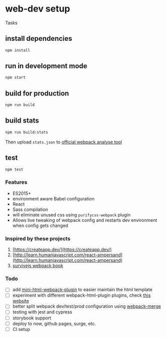 # web-dev setup

Tasks

## install dependencies

```sh
npm install
```

## run in development mode

```sh
npm start
```

## build for production

```sh
npm run build
```

## build stats

```sh
npm run build:stats
```

Then upload `stats.json` to [official webpack analyse tool](https://webpack.github.io/analyse/)

## test

```sh
npm test
```

### Features

- ES2015+
- environment aware Babel configuration
- React
- Sass compilation
- will eliminate unused css using `purifycss-webpack` plugin
- Allows live tweaking of webpack config and restarts dev environment when config gets changed

### Inspired by these projects

1. [https://createapp.dev/](https://createapp.dev/)
2. [http://learn.humanjavascript.com/react-ampersand](http://learn.humanjavascript.com/react-ampersand)
3. [survivejs webpack book](https://survivejs.com/webpack/foreword)

### Todo

- [ ] add [mini-html-webpack-plugin](https://www.npmjs.com/package/mini-html-webpack-plugin) to easier maintain the html template
- [ ] experiment with different webpack-html-plugin plugins, check [this website](https://survivejs.com/webpack/developing/getting-started/)
- [ ] better split webpack dev/test/prod configuration using [webpack-merge](https://survivejs.com/webpack/developing/composing-configuration/#setting-up-webpack-merge)
- [ ] testing with jest and cypress
- [ ] storybook support
- [ ] deploy to now, github pages, surge, etc.
- [ ] CI setup
